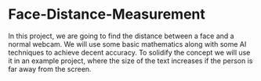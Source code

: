 # Face-Distance-Measurement
In this project, we are going to find the distance between a face and a normal webcam. We will use some basic mathematics along with some AI techniques to achieve decent accuracy. To solidify the concept we will use it in an example project, where the size of the text increases if the person is far away from the screen.
